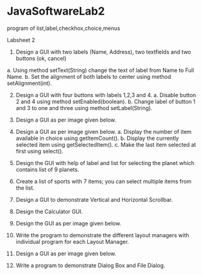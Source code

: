 # JavaSoftwareLab2
program of list,label,checkhox,choice,menus

Labsheet 2

1. Design a GUI with two labels (Name, Address), two textfields and two buttons (ok, cancel)

a. Using method setText(String) change the text of label from Name to Full Name.
b. Set the alignment of both labels to center using method setAlignment(int).

2. Design a GUI with four buttons with labels 1,2,3 and 4.
a. Disable button 2 and 4 using method setEnabled(boolean).
b. Change label of button 1 and 3 to one and three using method setLabel(String).

3. Design a GUI as per image given below.

4. Design a GUI as per image given below.
a. Display the number of item available in choice using getItemCount().
b. Display the currently selected item using getSelectedItem().
c. Make the last item selected at first using select().

5. Design the GUI with help of label and list for selecting the planet which contains list of 9 planets.

6. Create a list of sports with 7 items; you can select multiple items from the list.

7. Design a GUI to demonstrate Vertical and Horizontal Scrollbar.

8. Design the Calculator GUI.

9. Design the GUI as per image given below.

10. Write the program to demonstrate the different layout managers with individual program for each Layout Manager.

11. Design a GUI as per image given below.

12. Write a program to demonstrate Dialog Box and File Dialog.
